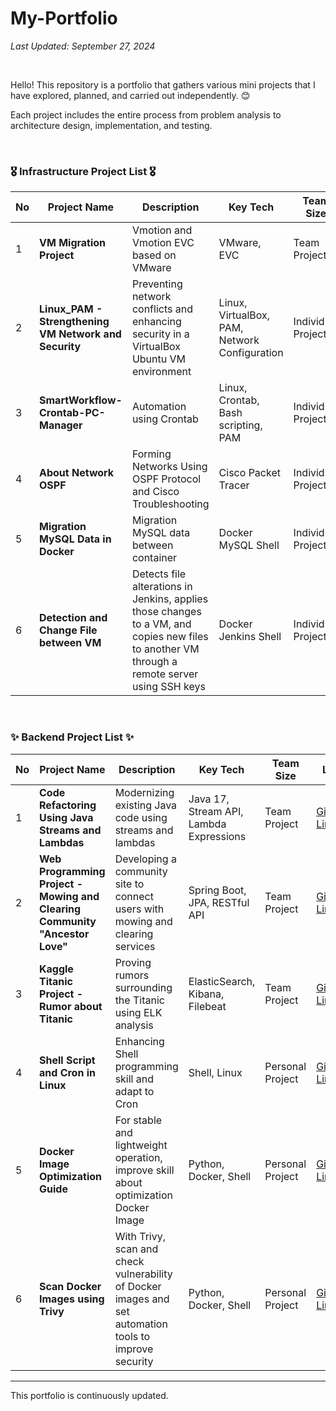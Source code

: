 # My-Portfolio

*Last Updated: September 27, 2024*

<br>

Hello! This repository is a portfolio that gathers various mini projects that I have explored, planned, and carried out independently. 😊 <br>

Each project includes the entire process from problem analysis to architecture design, implementation, and testing.

<br>

### 🎖️ Infrastructure Project List 🎖️

| No | Project Name | Description | Key Tech | Team<br> Size | Link | Date |
|----|---------------|------|-----------|----------|------|------|
| 1  | **VM Migration Project** | Vmotion and Vmotion EVC based on VMware	 | VMware, EVC | Team Project | [GitHub Link](https://github.com/castlhoo/VMware-Migration) | 2023-09-13 |
| 2  | **Linux_PAM - Strengthening VM Network and Security** | Preventing network conflicts and enhancing security in a VirtualBox Ubuntu VM environment | Linux, VirtualBox, PAM, Network Configuration | Individual Project | [GitHub Link](https://github.com/castlhoo/Setting-Password-using-Linux_PAM) | 2024-09-19 |
| 3  | **SmartWorkflow-Crontab-PC-Manager** | Automation using Crontab | Linux, Crontab, Bash scripting, PAM | Individual Project | [GitHub Link](https://github.com/castlhoo/Linux-Crontab) | 2024-09-20 |
| 4  | **About Network OSPF** | Forming Networks Using OSPF Protocol and Cisco Troubleshooting | Cisco Packet Tracer | Individual Project | [GitHub Link](https://github.com/castlhoo/Network-OSPF-) | 2024-09-03 |
| 5  | **Migration MySQL Data in Docker** | Migration MySQL data between container | Docker MySQL Shell | Individual Project | [GitHub Link](https://github.com/castlhoo/Migration-MySQL-data-in-Docker) | 2024-09-27 |
| 6  | **Detection and Change File between VM** | Detects file alterations in Jenkins, applies those changes to a VM, and copies new files to another VM through a remote server using SSH keys | Docker Jenkins Shell | Individual Project | [GitHub Link](https://github.com/castlhoo/Detection-changing-file-in-VM/blob/main/README.md) | 2024-09-27 |
<br>

### ✨ Backend Project List ✨

| No | Project Name | Description | Key Tech | Team<br> Size | Link | Date |
|----|---------------|------|-----------|----------|------|------|
| 1  | **Code Refactoring Using Java Streams and Lambdas** | Modernizing existing Java code using streams and lambdas | Java 17, Stream API, Lambda Expressions | Team Project | [GitHub Link](https://github.com/castlhoo/Refactoring) | 2024-07-19 |
| 2  | **Web Programming Project - Mowing and Clearing Community "Ancestor Love"** | Developing a community site to connect users with mowing and clearing services | Spring Boot, JPA, RESTful API | Team Project | [GitHub Link](https://github.com/LeeYeonhee-00/AncestorLove) | 2024-08-16 |
| 3  | **Kaggle Titanic Project - Rumor about Titanic** | Proving rumors surrounding the Titanic using ELK analysis | ElasticSearch, Kibana, Filebeat | Team Project | [GitHub Link](https://github.com/isshomin/Woori_FISA_elk_titanic) | 2024-08-02 |
| 4  | **Shell Script and Cron in Linux** | Enhancing Shell programming skill and adapt to Cron | Shell, Linux | Personal Project | [GitHub Link](https://github.com/castlhoo/Shell-Script-and-Cron-in-Linux/blob/main/README.md) | 2024-09-23 |
| 5  | **Docker Image Optimization Guide** | For stable and lightweight operation, improve skill about optimization Docker Image | Python, Docker, Shell | Personal Project | [GitHub Link](https://github.com/castlhoo/Optimizing-size-of-Docker-image) | 2024-09-24 |
| 6  | **Scan Docker Images using Trivy** | With Trivy, scan and check vulnerability of Docker images and set automation tools to improve security | Python, Docker, Shell | Personal Project | [GitHub Link](https://github.com/castlhoo/Scan-docker-images-using-Trivy) | 2024-09-25 |

---

This portfolio is continuously updated.
